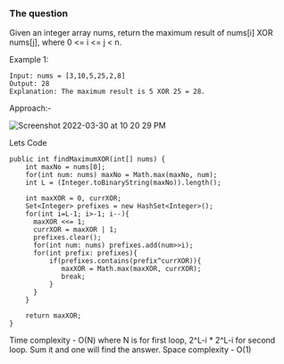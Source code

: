 ### The question

Given an integer array nums, return the maximum result of nums[i] XOR nums[j], where 0 <= i <= j < n.

Example 1:

```
Input: nums = [3,10,5,25,2,8]
Output: 28
Explanation: The maximum result is 5 XOR 25 = 28.
```

Approach:-

![Screenshot 2022-03-30 at 10 20 29 PM](https://user-images.githubusercontent.com/18497513/160889014-3b1d8191-7cec-4fea-9655-f1076752899d.png)

Lets Code
```
public int findMaximumXOR(int[] nums) {
    int maxNo = nums[0];
    for(int num: nums) maxNo = Math.max(maxNo, num);
    int L = (Integer.toBinaryString(maxNo)).length();
    
    int maxXOR = 0, currXOR;
    Set<Integer> prefixes = new HashSet<Integer>();
    for(int i=L-1; i>-1; i--){
      maxXOR <<= 1;
      currXOR = maxXOR | 1;
      prefixes.clear();
      for(int num: nums) prefixes.add(num>>i);
      for(int prefix: prefixes){
          if(prefixes.contains(prefix^currXOR)){
             maxXOR = Math.max(maxXOR, currXOR);
             break;
          }
      }
    }
    
    return maxXOR;
}
```

Time complexity - O(N) where N is for first loop, 2^L-i * 2^L-i for second loop. Sum it and one will find the answer.
Space complexity - O(1)
